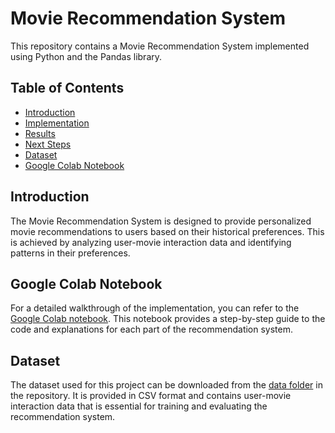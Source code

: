 # Movie Recommendation System

This repository contains a Movie Recommendation System implemented using Python and the Pandas library.


## Table of Contents
- [Introduction](#introduction)
- [Implementation](#implementation)
- [Results](#results)
- [Next Steps](#next-steps)
- [Dataset](#dataset)
- [Google Colab Notebook](movie_recommendation_system.ipynb)

## Introduction
The Movie Recommendation System is designed to provide personalized movie recommendations to users based on their historical preferences. This is achieved by analyzing user-movie interaction data and identifying patterns in their preferences.

## Google Colab Notebook
For a detailed walkthrough of the implementation, you can refer to the [Google Colab notebook](https://colab.research.google.com/github/shrutin567/Movie-Recommendation-System/blob/main/movie_recommendation_system.ipynb). This notebook provides a step-by-step guide to the code and explanations for each part of the recommendation system.

## Dataset
The dataset used for this project can be downloaded from the [data folder](data/) in the repository. It is provided in CSV format and contains user-movie interaction data that is essential for training and evaluating the recommendation system.
